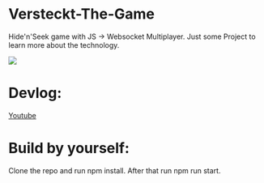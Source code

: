 # Versteckt-The-Game
Hide'n'Seek game with JS -> Websocket Multiplayer. Just some Project to learn more about the technology.

[![](https://static.itch.io/images/badge.svg)](https://valplusplusle.itch.io/versteckt-the-game) 

# Devlog:
[Youtube](https://www.youtube.com/watch?v=hTRQushvcu8) 

# Build by yourself:
Clone the repo and run npm install. After that run npm run start.
